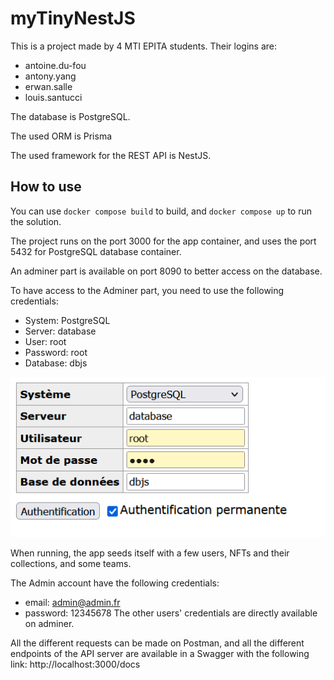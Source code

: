 # myTinyNestJS
This is a project made by 4 MTI EPITA students.
Their logins are:
- antoine.du-fou
- antony.yang
- erwan.salle
- louis.santucci

The database is PostgreSQL.

The used ORM is Prisma

The used framework for the REST API is NestJS.

## How to use
You can use ``docker compose build`` to build, and ```docker compose up``` to run the solution.

The project runs on the port 3000 for the app container, and uses the port 5432 for PostgreSQL database container.

An adminer part is available on port 8090 to better access on the database.

To have access to the Adminer part, you need to use the following credentials:
- System: PostgreSQL
- Server: database
- User: root
- Password: root
- Database: dbjs

![adminer_credentials](nftProject/files/adminer_credentials.png)

When running, the app seeds itself with a few users, NFTs and their collections, and some teams.

The Admin account have the following credentials:
- email: admin@admin.fr
- password: 12345678
The other users' credentials are directly available on adminer.

All the different requests can be made on Postman, and all the different endpoints of the API server are available in a Swagger with the following link: http://localhost:3000/docs
